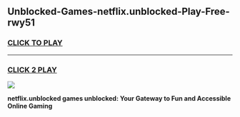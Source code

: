 
## Unblocked-Games-netflix.unblocked-Play-Free-rwy51
<h3>
<a href="https://premium76.site?title=netflix.unblocked&ref=23A">CLICK TO PLAY</a></h3>
<hr>

<h3>
<a href="https://premium76.site?title=netflix.unblocked&ref=23A">CLICK 2 PLAY</a>
  
</h3>

<a href="https://premium76.site?title=netflix.unblocked&ref=23A"><img src="https://clearcache.store/games.png"></a>


**netflix.unblocked games unblocked: Your Gateway to Fun and Accessible Online Gaming**
